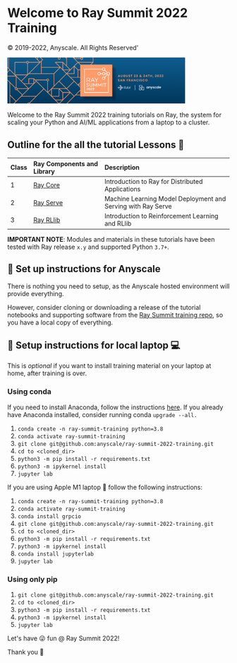 # Welcome to Ray Summit 2022 Training 

© 2019-2022, Anyscale. All Rights Reserved'

<img src="images/ray-summit-2022.png" width="80%" height="50%">

Welcome to the Ray Summit 2022 training tutorials on Ray, the system for scaling your 
Python and AI/ML applications from a laptop to a cluster.

## Outline for the all the tutorial Lessons 📖

| Class| Ray Components and Library | Description
|:-----|:-----------|:----------------------------------------------------------|
| 1  | [Ray Core](ray-core/README.md)   |Introduction to Ray for Distributed Applications|
| 2  | [Ray Serve](ray-serve/README.md) |Machine Learning Model Deployment and Serving with Ray Serve|
| 3  | [Ray RLlib](ray-rllib/README.md) |Introduction to Reinforcement Learning and RLlib |

**IMPORTANT NOTE**: Modules and materials in these tutorials have been tested with 
Ray release `x.y` and supported Python `3.7+`.


## 👩 Set up instructions for Anyscale 

There is nothing you need to setup, as the Anyscale hosted environment will provide everything.

However, consider cloning or downloading a release of the tutorial notebooks and 
supporting software from the [Ray Summit training repo](https://github.com/anyscale/ray-summit-2022-training), 
so you have a local copy of everything.


## 👩 Setup instructions for local laptop 💻
This is *optional* if you want to install training material on your laptop at home,
after training is over.

### Using conda
If you need to install Anaconda, follow the instructions [here](https://www.anaconda.com/products/distribution).
If you already have Anaconda installed, consider running conda `upgrade --all.`

1. `conda create -n ray-summit-training python=3.8`
2. `conda activate ray-summit-training`
3. `git clone git@github.com:anyscale/ray-summit-2022-training.git`
4. `cd to <cloned_dir>`
5. `python3 -m pip install -r requirements.txt`
6. `python3 -m ipykernel install`
7. `jupyter lab`

If you are using Apple M1 laptop 🍎 follow the following instructions:

1. `conda create -n ray-summit-training python=3.8`
2. `conda activate ray-summit-training`
3. `conda install grpcio`
4. `git clone git@github.com:anyscale/ray-summit-2022-training.git`
5. `cd to <cloned_dir>`
6. `python3 -m pip install -r requirements.txt`
7. `python3 -m ipykernel install`
8. `conda install jupyterlab`
9. `jupyter lab`

### Using only pip
1. `git clone git@github.com:anyscale/ray-summit-2022-training.git`
2. `cd to <cloned_dir>`
3. `python3 -m pip install -r requirements.txt`
4. `python3 -m ipykernel install`
5. `jupyter lab`

Let's have 😜 fun @ Ray Summit 2022!

Thank you 🙏











